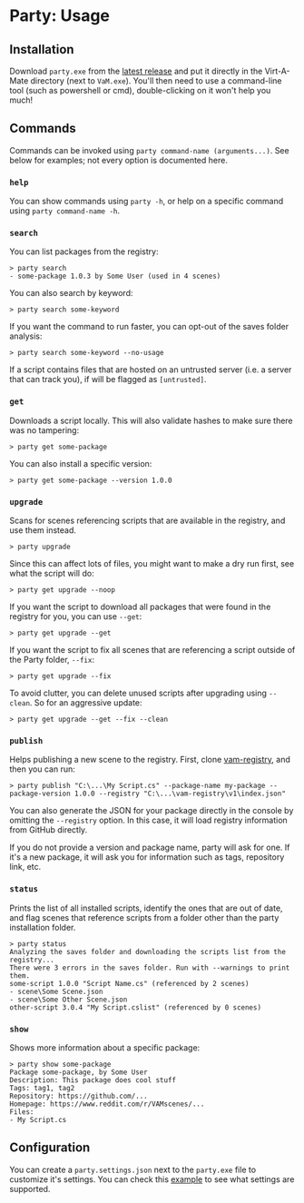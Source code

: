 # Party: Usage

## Installation

Download `party.exe` from the [latest release](https://github.com/vam-community/vam-party/releases) and put it directly in the Virt-A-Mate directory (next to `VaM.exe`). You'll then need to use a command-line tool (such as powershell or cmd), double-clicking on it won't help you much!

## Commands

Commands can be invoked using `party command-name (arguments...)`. See below for examples; not every option is documented here.

### `help`

You can show commands using `party -h`, or help on a specific command using `party command-name -h`.

### `search`

You can list packages from the registry:

    > party search
    - some-package 1.0.3 by Some User (used in 4 scenes)

You can also search by keyword:

    > party search some-keyword

If you want the command to run faster, you can opt-out of the saves folder analysis:

    > party search some-keyword --no-usage

If a script contains files that are hosted on an untrusted server (i.e. a server that can track you), if will be flagged as `[untrusted]`.

### `get`

Downloads a script locally. This will also validate hashes to make sure there was no tampering:

    > party get some-package

You can also install a specific version:

    > party get some-package --version 1.0.0

### `upgrade`

Scans for scenes referencing scripts that are available in the registry, and use them instead.

    > party upgrade

Since this can affect lots of files, you might want to make a dry run first, see what the script will do:

    > party get upgrade --noop

If you want the script to download all packages that were found in the registry for you, you can use `--get`:

    > party get upgrade --get

If you want the script to fix all scenes that are referencing a script outside of the Party folder, `--fix`:

    > party get upgrade --fix

To avoid clutter, you can delete unused scripts after upgrading using `--clean`. So for an aggressive update:

    > party get upgrade --get --fix --clean

### `publish`

Helps publishing a new scene to the registry. First, clone [vam-registry](https://github.com/vam-community/vam-registry), and then you can run:

    > party publish "C:\...\My Script.cs" --package-name my-package --package-version 1.0.0 --registry "C:\...\vam-registry\v1\index.json"

You can also generate the JSON for your package directly in the console by omitting the `--registry` option. In this case, it will load registry information from GitHub directly.

If you do not provide a version and package name, party will ask for one. If it's a new package, it will ask you for information such as tags, repository link, etc.

### `status`

Prints the list of all installed scripts, identify the ones that are out of date, and flag scenes that reference scripts from a folder other than the party installation folder.

    > party status
    Analyzing the saves folder and downloading the scripts list from the registry...
    There were 3 errors in the saves folder. Run with --warnings to print them.
    some-script 1.0.0 "Script Name.cs" (referenced by 2 scenes)
    - scene\Some Scene.json
    - scene\Some Other Scene.json
    other-script 3.0.4 "My Script.cslist" (referenced by 0 scenes)

### `show`

Shows more information about a specific package:

    > party show some-package
    Package some-package, by Some User
    Description: This package does cool stuff
    Tags: tag1, tag2
    Repository: https://github.com/...
    Homepage: https://www.reddit.com/r/VAMscenes/...
    Files:
    - My Script.cs

## Configuration

You can create a `party.settings.json` next to the `party.exe` file to customize it's settings. You can check this [example](https://github.com/vam-community/vam-party/blob/master/Party.CLI/party.settings.json) to see what settings are supported.
